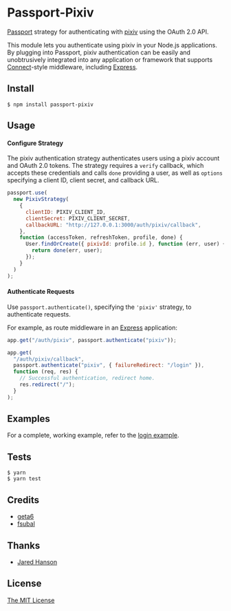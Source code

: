 # Passport-Pixiv

[Passport](http://passportjs.org/) strategy for authenticating with [pixiv](http://www.pixiv.net/)
using the OAuth 2.0 API.

This module lets you authenticate using pixiv in your Node.js applications.
By plugging into Passport, pixiv authentication can be easily and
unobtrusively integrated into any application or framework that supports
[Connect](http://www.senchalabs.org/connect/)-style middleware, including
[Express](http://expressjs.com/).

## Install

```
$ npm install passport-pixiv
```

## Usage

#### Configure Strategy

The pixiv authentication strategy authenticates users using a pixiv account
and OAuth 2.0 tokens. The strategy requires a `verify` callback, which accepts
these credentials and calls `done` providing a user, as well as `options`
specifying a client ID, client secret, and callback URL.

```js
passport.use(
  new PixivStrategy(
    {
      clientID: PIXIV_CLIENT_ID,
      clientSecret: PIXIV_CLIENT_SECRET,
      callbackURL: "http://127.0.0.1:3000/auth/pixiv/callback",
    },
    function (accessToken, refreshToken, profile, done) {
      User.findOrCreate({ pixivId: profile.id }, function (err, user) {
        return done(err, user);
      });
    }
  )
);
```

#### Authenticate Requests

Use `passport.authenticate()`, specifying the `'pixiv'` strategy, to
authenticate requests.

For example, as route middleware in an [Express](http://expressjs.com/)
application:

```js
app.get("/auth/pixiv", passport.authenticate("pixiv"));

app.get(
  "/auth/pixiv/callback",
  passport.authenticate("pixiv", { failureRedirect: "/login" }),
  function (req, res) {
    // Successful authentication, redirect home.
    res.redirect("/");
  }
);
```

## Examples

For a complete, working example, refer to the [login example](passport-pixiv/tree/master/examples/login).

## Tests

```
$ yarn
$ yarn test
```

## Credits

- [geta6](https://github.com/geta6)
- [fsubal](https://github.com/fsubal)

## Thanks

- [Jared Hanson](https://github.com/jaredhanson)

## License

[The MIT License](https://raw.githubusercontent.com/pixiv/passport-pixiv/master/LICENSE)
